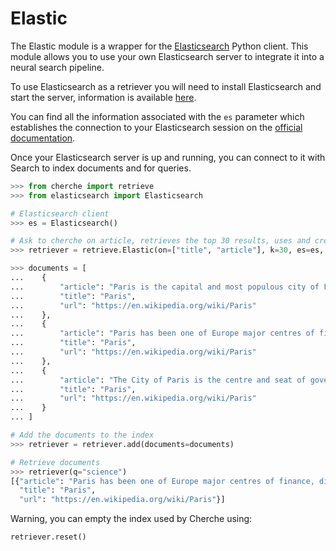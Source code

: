 # Elastic

The Elastic module is a wrapper for the [Elasticsearch](https://elasticsearch-py.readthedocs.io/en/v8.0.0a1/) Python client. This module allows you to use your own Elasticsearch server to integrate it into a neural search pipeline.

To use Elasticsearch as a retriever you will need to install Elasticsearch and start the server, information is available [here](https://www.elastic.co/guide/en/elasticsearch/reference/current/install-elasticsearch.html).

You can find all the information associated with the `es` parameter which establishes the connection to your Elasticsearch session on the [official documentation](https://elasticsearch-py.readthedocs.io/en/v8.0.0a1/api.html#module-elasticsearch).

Once your Elasticsearch server is up and running, you can connect to it with Search to index documents and for queries.

```python
>>> from cherche import retrieve
>>> from elasticsearch import Elasticsearch

# Elasticsearch client
>>> es = Elasticsearch()

# Ask to cherche on article, retrieves the top 30 results, uses and create the index cherche if it does not exist.
>>> retriever = retrieve.Elastic(on=["title", "article"], k=30, es=es, index="cherche")

>>> documents = [
...    {
...        "article": "Paris is the capital and most populous city of France",
...        "title": "Paris",
...        "url": "https://en.wikipedia.org/wiki/Paris"
...    },
...    {
...        "article": "Paris has been one of Europe major centres of finance, diplomacy , commerce , fashion , gastronomy , science , and arts.",
...        "title": "Paris",
...        "url": "https://en.wikipedia.org/wiki/Paris"
...    },
...    {
...        "article": "The City of Paris is the centre and seat of government of the region and province of Île-de-France .",
...        "title": "Paris",
...        "url": "https://en.wikipedia.org/wiki/Paris"
...    }
... ]

# Add the documents to the index
>>> retriever = retriever.add(documents=documents)

# Retrieve documents
>>> retriever(q="science")
[{"article": "Paris has been one of Europe major centres of finance, diplomacy , commerce , fashion , gastronomy , science , and arts.",
  "title": "Paris",
  "url": "https://en.wikipedia.org/wiki/Paris"}]
```

Warning, you can empty the index used by Cherche using:

```python
retriever.reset()
```
